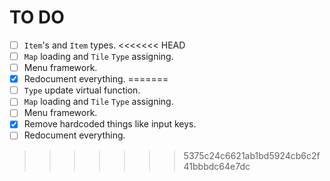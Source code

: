 # TO DO
- [ ] `Item`'s and `Item` types.
<<<<<<< HEAD
- [ ] `Map` loading and `Tile` `Type` assigning.
- [ ] Menu framework.
- [x] Redocument everything.
=======
- [ ] `Type` update virtual function.
- [ ] `Map` loading and `Tile` `Type` assigning.
- [ ] Menu framework.
- [x] Remove hardcoded things like input keys.
- [ ] Redocument everything.
>>>>>>> 5375c24c6621ab1bd5924cb6c2f41bbbdc64e7dc
